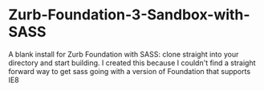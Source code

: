 # Zurb-Foundation-3-Sandbox-with-SASS
A blank install for Zurb Foundation with SASS: clone straight into your directory and start building. I created this because I couldn't find a straight forward way to get sass going with a version of Foundation that supports IE8

